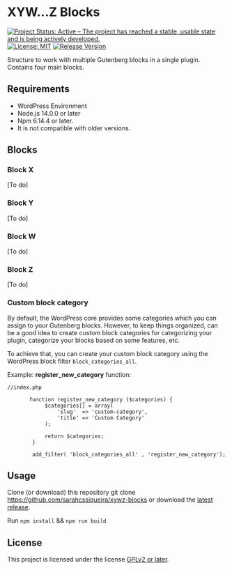 # XYW...Z Blocks

[![Project Status: Active – The project has reached a stable, usable state and is being actively developed.](https://www.repostatus.org/badges/latest/active.svg)](https://www.repostatus.org/#active)
[![License: MIT](https://img.shields.io/badge/License-MIT-yellow.svg)](https://opensource.org/licenses/MIT)
[![Release Version](https://img.shields.io/github/release/sarahcssiqueira/xywz-blocks.svg)](https://github.com/sarahcssiqueira/xywz-blocks/releases/latest)

Structure to work with multiple Gutenberg blocks in a single plugin. Contains four main blocks.

## Requirements

- WordPress Environment
- Node.js 14.0.0 or later
- Npm 6.14.4 or later.
- It is not compatible with older versions.

## Blocks

### Block X

[To do]

### Block Y

[To do]

### Block W

[To do]

### Block Z

[To do]

### Custom block category

By default, the WordPress core provides some categories which you can assign to your Gutenberg blocks. However, to keep things organized, can be a good idea to create custom block categories for categorizing your plugin, categorize your blocks based on some features, etc.

To achieve that, you can create your custom block category using the WordPress block filter `block_categories_all`.

Example: **register_new_category** function:

```
//index.php

       function register_new_category ($categories) {
            $categories[] = array(
                'slug'  => 'custom-category',
                'title' => 'Custom Category'
            );

            return $categories;
        }

        add_filter( 'block_categories_all' , 'register_new_category');

```

## Usage

Clone (or download) this repository git clone https://github.com/sarahcssiqueira/xywz-blocks or download the [latest release](https://github.com/sarahcssiqueira/xywz-blocks/releases).

Run `npm install` && `npm run build`

## License

This project is licensed under the license [GPLv2 or later](https://choosealicense.com/licenses/gpl-2.0/#).
